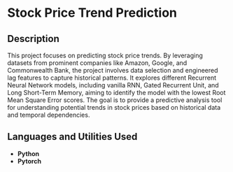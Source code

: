 <h1>Stock Price Trend Prediction</h1>


<h2>Description</h2>
This project focuses on predicting stock price trends. By leveraging datasets from prominent companies like Amazon, Google, and Commonwealth Bank, the project involves data selection and engineered lag features to capture historical patterns. It explores different Recurrent Neural Network models, including vanilla RNN, Gated Recurrent Unit, and Long Short-Term Memory, aiming to identify the model with the lowest Root Mean Square Error scores. The goal is to provide a predictive analysis tool for understanding potential trends in stock prices based on historical data and temporal dependencies.
<br />


<h2>Languages and Utilities Used</h2>

- <b>Python</b>
- <b>Pytorch</b> 



